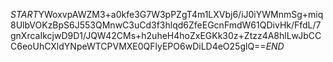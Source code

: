 $START$YWoxvpAWZM3+a0kfe3G7W3pPZgT4m1LXVbj6/iJ0iYWMnmSg+miq8UlbVOKzBpS6J553QMnwC3uCd3f3hlqd6ZfeEGcnFmdW61QDivHk/FfdL/7gnXrcaIkcjwD9D1/JQW42CMs+h2uheH4hoZxEGKk30z+Ztzz4A8hlLwJbCCC6eoUhCXldYNpeWTCPVMXE0QFlyEPO6wDiLD4eO25glQ==$END$